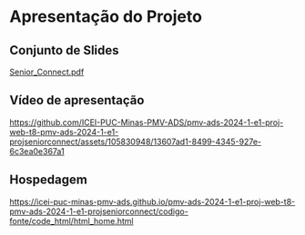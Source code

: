 # Apresentação do Projeto

## Conjunto de Slides
[Senior_Connect.pdf](https://github.com/user-attachments/files/15948436/Senior_Connect.pdf)

## Vídeo de apresentação

https://github.com/ICEI-PUC-Minas-PMV-ADS/pmv-ads-2024-1-e1-proj-web-t8-pmv-ads-2024-1-e1-projseniorconnect/assets/105830948/13607ad1-8499-4345-927e-6c3ea0e367a1

## Hospedagem
https://icei-puc-minas-pmv-ads.github.io/pmv-ads-2024-1-e1-proj-web-t8-pmv-ads-2024-1-e1-projseniorconnect/codigo-fonte/code_html/html_home.html
